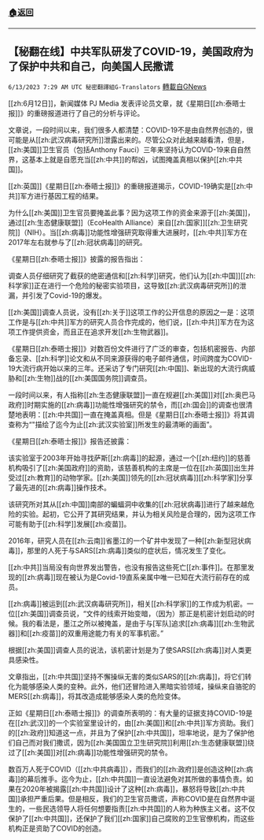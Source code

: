 ###  [:house:返回](README.md)
---


## 【秘翻在线】中共军队研发了COVID-19，美国政府为了保护中共和自己，向美国人民撒谎
`6/13/2023 7:29 AM UTC 秘密翻譯組G-Translators` [轉載自GNews](https://gnews.org/articles/1379593)

[[zh:6月12日]]，新闻媒体 PJ Media 发表评论员文章，就《星期日[[zh:泰晤士报]]》的重磅报道进行了自己的分析与评论。

文章说，一段时间以来，我们很多人都清楚：COVID-19不是由自然界创造的，很可能是从[[zh:武汉病毒研究所]]泄露出来的。尽管公众对此越来越看清，但是，[[zh:美国]]卫生官员（包括Anthony Fauci）三年来坚持认为COVID-19来自自然界，这基本上就是自愿充当[[zh:中共]]的帮凶，试图掩盖真相以保护[[zh:中共国]]。

[[zh:英国]]《星期日[[zh:泰晤士报]]》的重磅报道揭示，COVID-19确实是[[zh:中共]]军方进行基因工程的结果。

为什么[[zh:美国]]卫生官员要掩盖此事？因为这项工作的资金来源于[[zh:美国]]，通过[[zh:生态健康联盟]]（EcoHealth Alliance）来自[[zh:国家]][[zh:卫生研究院]]（NIH）。当[[zh:病毒]]功能性增强研究取得重大进展时，[[zh:中共]]军方在2017年左右就参与了[[zh:冠状病毒]]的研究。

《星期日[[zh:泰晤士报]]》披露的报告指出：

调查人员仔细研究了截获的绝密通信和[[zh:科学]]研究，他们认为[[zh:中国]][[zh:科学家]]正在进行一个危险的秘密实验项目，这导致[[zh:武汉病毒研究所]]的泄漏，并引发了Covid-19的爆发。

[[zh:美国]]调查人员说，没有[[zh:关于]]这项工作的公开信息的原因之一是：这项工作是与[[zh:中共]]军方的研究人员合作完成的，他们说，[[zh:中共]]军方在为这项工作提供资金，而且正在追求开发[[zh:生物武器]]。

《星期日[[zh:泰晤士报]]》对数百份文件进行了广泛的审查，包括机密报告、内部备忘录、[[zh:科学]]论文和从不同来源获得的电子邮件通信，时间跨度为COVID-19大流行病开始以来的三年。还采访了专门研究[[zh:中国]]、新出现的大流行病威胁和[[zh:生物]]战的[[zh:美国国务院]]调查员。

一段时间以来，有人指称[[zh:生态健康联盟]]一直在规避[[zh:美国]]对[[zh:奥巴马政府]]时期实施的[[zh:病毒]]功能性增强研究的禁令，而[[zh:国会]]的调查也很清楚地表明：[[zh:中共国]]一直在掩盖真相。但是《星期日[[zh:泰晤士报]]》将其调查称为“"描绘了迄今为止[[zh:武汉实验室]]所发生的最清晰的画面”。

《星期日[[zh:泰晤士报]]》报告还披露：

该实验室于2003年开始寻找萨斯[[zh:病毒]]的起源，通过一个[[zh:纽约]]的慈善机构吸引了[[zh:美国政府]]的资助，该慈善机构的主席是一位在[[zh:英国]]出生并受过[[zh:教育]]的动物学家。[[zh:美国]]领先的[[zh:冠状病毒]][[zh:科学家]]分享了最先进的[[zh:病毒]]操作技术。

该研究所对其从[[zh:中国]]南部的蝙蝠洞中收集的[[zh:冠状病毒]]进行了越来越危险的实验。起初，它公开了其研究结果，并认为相关风险是合理的，因为这项工作可能有助于[[zh:科学]]发展[[zh:疫苗]]。

2016年，研究人员在[[zh:云南]]省墨江的一个矿井中发现了一种[[zh:新型冠状病毒]]，那里的人死于与SARS[[zh:病毒]]类似的症状后，情况发生了变化。

[[zh:中共]]当局没有向世界发出警告，也没有报告这些死亡[[zh:事件]]。在那里发现的[[zh:病毒]]现在被认为是Covid-19直系亲属中唯一已知在大流行前存在的成员。

[[zh:病毒]]被运到[[zh:武汉病毒研究所]]，相关[[zh:科学家]]的工作成为机密。一位[[zh:美国]]调查员说，“文件的线索开始变暗，（因为）那正是机密计划启动的时候。我的看法是，墨江之所以被掩盖，是由于与[军队]追求[[zh:病毒]][[zh:生物武器]]和[[zh:疫苗]]的双重用途能力有关的军事机密。”

根据[[zh:美国]]调查人员的说法，该机密计划是为了使SARS[[zh:病毒]]对人类更具感染性。

文章指出，[[zh:中共国]]坚持不懈操纵无害的类似SARS的[[zh:病毒]]，将它们转化为能够感染人类的变种。此外，他们还冒险进入黑暗实验领域，操纵来自骆驼的MERS[[zh:病毒]]，将其改造成能够感染人类的危险变体。

正如《星期日[[zh:泰晤士报]]》的调查所表明的：有大量的证据支持COVID-19是在[[zh:武汉]]的一个实验室里设计的，由[[zh:美国]]和[[zh:中共]]军方资助。我们的[[zh:政府]]知道这一点，并且为了保护[[zh:中共国]]，坦率地说，是为了保护他们自己而对我们撒谎，因为[[zh:美国国立卫生研究院]]利用[[zh:生态健康联盟]]绕过了[[zh:美国]]对[[zh:病毒]]功能性增强研究的禁令。

数百万人死于COVID（[[zh:中共病毒]]），而我们的[[zh:政府]]是创造这种[[zh:病毒]]的幕后推手。迄今为止，[[zh:中共国]]一直设法避免对其所做的事情负责。如果在2020年被揭露[[zh:中共国]]设计了这种[[zh:病毒]]，暴怒将导致[[zh:中共国]]承担严重后果。但是相反，我们的卫生官员撒谎，声称COVID是在自然界中诞生的，一些民选领导人将任何想要指责[[zh:中共国]]的人称为种族主义者。这不仅保护了[[zh:中共国]]，还保护了我们[[zh:国家]]自己腐败的卫生官僚机构，而这些机构正是资助了COVID的创造。
